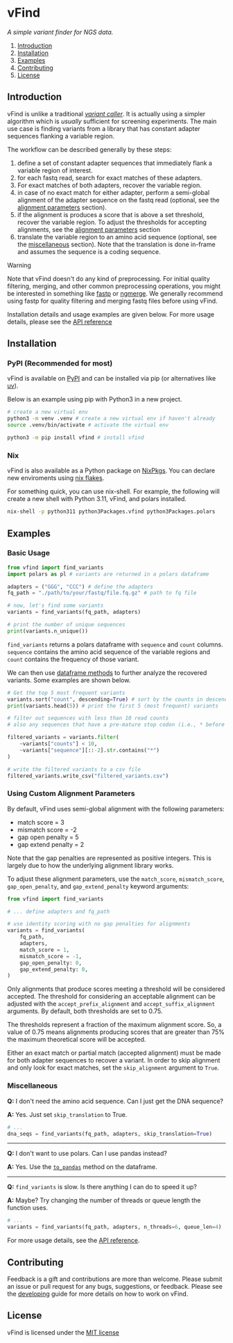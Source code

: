 # vFind

*A simple variant finder for NGS data.*

1. [Introduction](#introduction)
2. [Installation](#installation)
3. [Examples](#examples)
4. [Contributing](#contributing)
5. [License](#license)

## Introduction

vFind is unlike a traditional [*variant caller*](https://gencore.bio.nyu.edu/variant-calling-pipeline-gatk4/).
It is actually using a simpler algorithm which is *usually* sufficient for 
screening experiments. The main use case is finding variants from a library that
has constant adapter sequences flanking a variable region.

The workflow can be described generally by these steps:

1. define a set of constant adapter sequences that immediately flank a variable region of interest.
2. for each fastq read, search for exact matches of these adapters.
3. For exact matches of both adapters, recover the variable region.
3. in case of no exact match for either adapter, perform a semi-global alignment of
the adapter sequence on the fastq read (optional, see the [alignment parameters](#using-custom-alignment-parameters) section).
4. if the alignment is produces a score that is above a set threshold, recover the variable region.
To adjust the thresholds for accepting alignments, see the [alignment parameters](#using-custom-alignment-parameters) section
5. translate the variable region to an amino acid sequence (optional, see the [miscellaneous](#miscellaneous) section).
Note that the translation is done in-frame and assumes the sequence is a coding sequence.

> [!WARNING]
> Note that vFind doesn't do any kind of preprocessing. For initial quality
> filtering, merging, and other common preprocessing operations, you might be
> interested in something like [fastp](https://github.com/OpenGene/fastp) or
> [ngmerge](https://github.com/jsh58/NGmerge). We generally recommend using
> fastp for quality filtering and merging fastq files before using vFind.

Installation details and usage examples are given below. For more usage details,
please see the [API reference](docs/api-reference.md)

## Installation

### PyPI (Recommended for most)

vFind is available on [PyPI](https://pypi.org/) and can be installed via pip (or alternatives like
[uv](https://github.com/astral-sh/uv)).

Below is an example using pip with Python3 in a new project.

```bash
# create a new virtual env
python3 -m venv .venv # create a new virtual env if haven't already
source .venv/bin/activate # activate the virtual env

python3 -m pip install vfind # install vfind
```

### Nix

vFind is also available as a Python package on [NixPkgs](https://search.nixos.org/packages?). You can declare new
enviroments using [nix flakes](https://wiki.nixos.org/wiki/Flakes).

For something quick, you can use nix-shell. For example, the following will
create a new shell with Python 3.11, vFind, and polars installed.

```bash
nix-shell -p python311 python3Packages.vfind python3Packages.polars
```

## Examples

### Basic Usage

```python
from vfind import find_variants
import polars as pl # variants are returned in a polars dataframe

adapters = ("GGG", "CCC") # define the adapters
fq_path = "./path/to/your/fastq/file.fq.gz" # path to fq file

# now, let's find some variants
variants = find_variants(fq_path, adapters)

# print the number of unique sequences 
print(variants.n_unique())
```

`find_variants` returns a polars dataframe with `sequence` and `count` columns.
`sequence` contains the amino acid sequence of the variable regions and
`count` contains the frequency of those variant.

We can then use [dataframe methods](https://docs.pola.rs/py-polars/html/reference/dataframe/index.html) 
to further analyze the recovered variants. Some examples are shown below.

```python
# Get the top 5 most frequent variants
variants.sort("count", descending=True) # sort by the counts in descending order
print(variants.head(5)) # print the first 5 (most frequent) variants

# filter out sequences with less than 10 read counts
# also any sequences that have a pre-mature stop codon (i.e., * before the last residue)

filtered_variants = variants.filter(
    ~variants["counts"] < 10,
    ~variants["sequence"][::-2].str.contains("*")
)

# write the filtered variants to a csv file
filtered_variants.write_csv("filtered_variants.csv")
```

### Using Custom Alignment Parameters

By default, vFind uses semi-global alignment with the following parameters:

- match score = 3
- mismatch score = -2
- gap open penalty = 5
- gap extend penalty = 2

Note that the gap penalties are represented as positive integers. This is largely due to how the underlying
alignment library works.

To adjust these alignment parameters, use the `match_score`, `mismatch_score`,
`gap_open_penalty`, and `gap_extend_penalty` keyword arguments:

```python
from vfind import find_variants

# ... define adapters and fq_path

# use identity scoring with no gap penalties for alignments
variants = find_variants(
    fq_path,
    adapters,
    match_score = 1,
    mismatch_score = -1,
    gap_open_penalty: 0,
    gap_extend_penalty: 0,
)
```

Only alignments that produce scores meeting a threshold will be considered accepted. 
The threshold for considering an acceptable alignment can be adjusted with the
`accept_prefix_alignment` and `accept_suffix_alignment` arguments. By default,
both thresholds are set to 0.75.

The thresholds represent a fraction of the maximum alignment score. So, a value of 0.75
means alignments producing scores that are greater than 75% the maximum theoretical score
will be accepted.

Either an exact match or partial match (accepted alignment) must be made for both adapter sequences to recover a variant. 
In order to skip alignment and only look for exact matches, set the `skip_alignment` argument to `True`.

### Miscellaneous

**Q:** I don't need the amino acid sequence. Can I just get the DNA sequence?

**A:** Yes. Just set `skip_translation` to True.

```python
# ...
dna_seqs = find_variants(fq_path, adapters, skip_translation=True)
```

---

**Q:** I don't want to use polars. Can I use pandas instead?

**A:** Yes. Use the [`to_pandas`](https://docs.pola.rs/py-polars/html/reference/dataframe/api/polars.DataFrame.to_pandas.html#polars.DataFrame.to_pandas) method on the dataframe.

---

**Q:** `find_variants` is slow. Is there anything I can do to speed it up?

**A:** Maybe? Try changing the number of threads or queue length the function uses.

```python
# ...
variants = find_variants(fq_path, adapters, n_threads=6, queue_len=4)
```

For more usage details, see the [API reference](docs/api-reference.md).

## Contributing

Feedback is a gift and contributions are more than welcome. Please submit an
issue or pull request for any bugs, suggestions, or feedback. Please see the 
[developing](docs/developing) guide for more details on how to work on vFind.

## License

vFind is licensed under the [MIT license](LICENSE)


